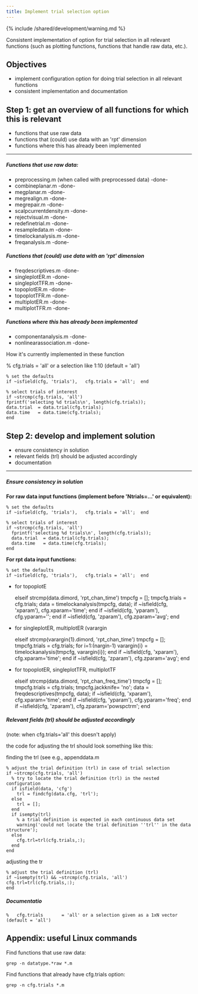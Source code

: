 ```yaml
---
title: Implement trial selection option
---
```


{% include /shared/development/warning.md %}


Consistent implementation of option for trial selection in all relevant functions (such as plotting functions, functions that handle raw data, etc.).

## Objectives

- implement configuration option for doing trial selection in all relevant functions
- consistent implementation and documentation

## Step 1: get an overview of all functions for which this is relevant

- functions that use raw data
- functions that (could) use data with an 'rpt' dimension
- functions where this has already been implemented

---

##### Functions that use raw data:

- preprocessing.m (when called with preprocessed data) -done-
- combineplanar.m -done-
- megplanar.m -done-
- megrealign.m -done-
- megrepair.m -done-
- scalpcurrentdensity.m -done-
- rejectvisual.m -done-
- redefinetrial.m -done-
- resampledata.m -done-
- timelockanalysis.m -done-
- freqanalysis.m -done-

##### Functions that (could) use data with an 'rpt' dimension

- freqdescriptives.m -done-
- singleplotER.m -done-
- singleplotTFR.m -done-
- topoplotER.m -done-
- topoplotTFR.m -done-
- multiplotER.m -done-
- multiplotTFR.m -done-

##### Functions where this has already been implemented

- componentanalysis.m -done-
- nonlinearassociation.m -done-

How it's currently implemented in these function

 % cfg.trials = 'all' or a selection like 1:10 (default = 'all')

    % set the defaults
    if ~isfield(cfg, 'trials'),   cfg.trials = 'all';  end

    % select trials of interest
    if ~strcmp(cfg.trials, 'all')
    fprintf('selecting %d trials\n', length(cfg.trials));
    data.trial  = data.trial(cfg.trials);
    data.time   = data.time(cfg.trials);
    end

## Step 2: develop and implement solution

- ensure consistency in solution
- relevant fields (trl) should be adjusted accordingly
- documentation

---

##### Ensure consistency in solution

**For raw data input functions (implement before 'Ntrials=...' or equivalent):**

    % set the defaults
    if ~isfield(cfg, 'trials'),   cfg.trials = 'all';  end

    % select trials of interest
    if ~strcmp(cfg.trials, 'all')
      fprintf('selecting %d trials\n', length(cfg.trials));
      data.trial  = data.trial(cfg.trials);
      data.time   = data.time(cfg.trials);
    end

**For rpt data input functions:**

    % set the defaults
    if ~isfield(cfg, 'trials'),   cfg.trials = 'all';  end

- for topoplotE

  elseif strcmp(data.dimord, 'rpt_chan_time')
  tmpcfg = [];
  tmpcfg.trials = cfg.trials;
  data = timelockanalysis(tmpcfg, data);
  if ~isfield(cfg, 'xparam'), cfg.xparam='time'; end
  if ~isfield(cfg, 'yparam'), cfg.yparam=''; end
  if ~isfield(cfg, 'zparam'), cfg.zparam='avg'; end

- for singleplotER, multiplotER (varargin

  elseif strcmp(varargin{1}.dimord, 'rpt_chan_time')
  tmpcfg = [];
  tmpcfg.trials = cfg.trials;
  for i=1:(nargin-1)
  varargin{i} = timelockanalysis(tmpcfg, varargin{i});
  end
  if ~isfield(cfg, 'xparam'), cfg.xparam='time'; end
  if ~isfield(cfg, 'zparam'), cfg.zparam='avg'; end

- for topoplotER, singleplotTFR, multiplotTF

  elseif strcmp(data.dimord, 'rpt_chan_freq_time')
  tmpcfg = [];
  tmpcfg.trials = cfg.trials;
  tmpcfg.jackknife= 'no';
  data = freqdescriptives(tmpcfg, data);
  if ~isfield(cfg, 'xparam'), cfg.xparam='time'; end
  if ~isfield(cfg, 'yparam'), cfg.yparam='freq'; end
  if ~isfield(cfg, 'zparam'), cfg.zparam='powspctrm'; end

##### Relevant fields (trl) should be adjusted accordingly

(note: when cfg.trials='all' this doesn't apply)

the code for adjusting the trl should look something like this:

finding the trl (see e.g., appenddata.m

    % adjust the trial definition (trl) in case of trial selection
    if ~strcmp(cfg.trials, 'all')
      % try to locate the trial definition (trl) in the nested configuration
      if isfield(data, 'cfg')
        trl = findcfg(data.cfg, 'trl');
      else
        trl = [];
      end
      if isempty(trl)
        % a trial definition is expected in each continuous data set
        warning('could not locate the trial definition ''trl'' in the data structure');
      else
        cfg.trl=trl(cfg.trials,:);
      end
    end

adjusting the tr

    % adjust the trial definition (trl)
    if ~isempty(trl) && ~strcmp(cfg.trials, 'all')
    cfg.trl=trl(cfg.trials,:);
    end

##### Documentatio

    %   cfg.trials       = 'all' or a selection given as a 1xN vector (default = 'all')

## Appendix: useful Linux commands

Find functions that use raw data:

    grep -n datatype.*raw *.m

Find functions that already have cfg.trials option:

    grep -n cfg.trials *.m
